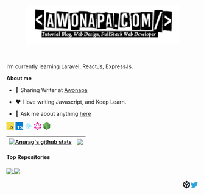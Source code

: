 <p align="center"><a href="https://wahyupambudi.github.io"><img width="80%" alt="Hello, I'm Wahyu Pambudi. I'm Learner!" src="./assets/awonapalogo.png" /></a></p>
<br />

I’m currently learning Laravel, ReactJs, ExpressJs.

**About me**

- 💼 Sharing Writer at [Awonapa](https://awonapa.com/)

- ❤️ I love writing Javascript, and Keep Learn.

- 💬 Ask me about anything [here](https://github.com/wahyupambudi/wahyupambudi/issues)

<code><img height="20" alt="javascript" src="https://raw.githubusercontent.com/github/explore/80688e429a7d4ef2fca1e82350fe8e3517d3494d/topics/javascript/javascript.png"></code>
<code><img height="20" alt="typescript" src="https://raw.githubusercontent.com/github/explore/80688e429a7d4ef2fca1e82350fe8e3517d3494d/topics/typescript/typescript.png"></code>
<code><img height="20" alt="react" src="https://raw.githubusercontent.com/github/explore/80688e429a7d4ef2fca1e82350fe8e3517d3494d/topics/react/react.png"></code>
<code><img height="20" alt="graphql" src="https://raw.githubusercontent.com/github/explore/5c058a388828bb5fde0bcafd4bc867b5bb3f26f3/topics/graphql/graphql.png"></code>
<code><img height="20" alt="nodejs" src="https://raw.githubusercontent.com/github/explore/80688e429a7d4ef2fca1e82350fe8e3517d3494d/topics/nodejs/nodejs.png"></code>    


| <a href="https://github.com/wahyupambudi/github-readme-stats"><img align="center" src="https://github-readme-stats.vercel.app/api?username=wahyupambudi&show_icons=true&include_all_commits=true&theme=buefy&hide_border=true" alt="Anurag's github stats" /></a> | <a href="https://github.com/wahyupambudi/github-readme-stats"><img align="center" src="https://github-readme-stats.vercel.app/api/top-langs/?username=wahyupambudi&layout=compact&theme=buefy&hide_border=true" /></a> |
| ------------- | ------------- |

#### Top Repositories


<a href="https://github.com/wahyupambudi/github-readme-stats">
  <img align="center" src="https://github-readme-stats.vercel.app/api/pin/?username=wahyupambudi&repo=ReactJs-CRUD&theme=buefy" />
</a>
<a href="https://github.com/wahyupambudi/wahyupambudi.github.io">
  <img align="center" src="https://github-readme-stats.vercel.app/api/pin/?username=wahyupambudi&repo=wahyupambudi.github.io&theme=buefy" />
</a>

<br />
<br />

<a href="https://twitter.com/anuraghazru">
  <img align="right" alt="Anurag Hazra | Twitter" width="21px" src="https://raw.githubusercontent.com/wahyupambudi/wahyupambudi/master/assets/twitter.svg" />
</a>
<a href="https://codesandbox.io/u/wahyupambudi">
  <img align="right" alt="Anurag Hazra | CodeSandbox" width="20px" src="https://raw.githubusercontent.com/wahyupambudi/wahyupambudi/master/assets/codesandbox.svg" />
</a>

